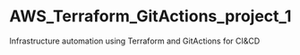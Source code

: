 # AWS_Terraform_GitActions_project_1
Infrastructure automation using Terraform and GitActions for CI&amp;CD
